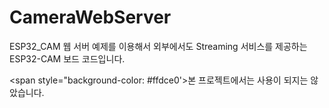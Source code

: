 # CameraWebServer
ESP32_CAM 웹 서버 예제를 이용해서 외부에서도 Streaming 서비스를 제공하는 ESP32-CAM 보드 코드입니다.



<span style="background-color: #ffdce0'>본 프로젝트에서는 사용이 되지는 않았습니다.</span>
